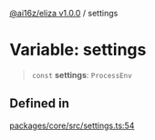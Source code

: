 [@ai16z/eliza v1.0.0](../index.md) / settings

# Variable: settings

> `const` **settings**: `ProcessEnv`

## Defined in

[packages/core/src/settings.ts:54](https://github.com/ai16z/eliza/blob/main/packages/core/src/settings.ts#L54)
